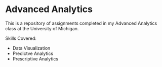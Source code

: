 # Advanced Analytics


This is a repository of assignments completed in my Advanced Analytics class at the University of Michigan.

Skills Covered:
- Data Visualization
- Predictve Analytics
- Prescriptive Analytics


